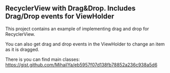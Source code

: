 ## RecyclerView with Drag&Drop. Includes Drag/Drop events for ViewHolder
This project contains an example of implementing drag and drop for RecyclerView.

You can also get drag and drop events in the ViewHolder to change an item as it is dragged.

There is you can find main classes:
https://gist.github.com/MihailYa/eb5957f07d138fb78852a236c938a5d6